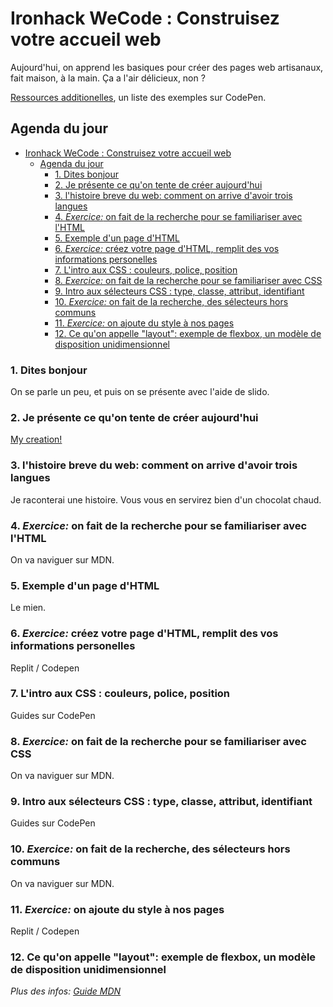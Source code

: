 # Ironhack WeCode : Construisez votre accueil web

Aujourd'hui, on apprend les basiques pour créer des pages web artisanaux,
fait maison, à la main.
Ça a l'air délicieux, non ?

[Ressources additionelles](./ressources-additionelles.html), un liste des exemples sur CodePen.

## Agenda du jour

- [Ironhack WeCode : Construisez votre accueil web](#ironhack-wecode--construisez-votre-accueil-web)
  - [Agenda du jour](#agenda-du-jour)
    - [1. Dites bonjour](#1-dites-bonjour)
    - [2. Je présente ce qu'on tente de créer aujourd'hui](#2-je-présente-ce-quon-tente-de-créer-aujourdhui)
    - [3. l'histoire breve du web: comment on arrive d'avoir trois langues](#3-lhistoire-breve-du-web-comment-on-arrive-davoir-trois-langues)
    - [4. _Exercice:_ on fait de la recherche pour se familiariser avec l'HTML](#4-exercice-on-fait-de-la-recherche-pour-se-familiariser-avec-lhtml)
    - [5. Exemple d'un page d'HTML](#5-exemple-dun-page-dhtml)
    - [6. _Exercice:_ créez votre page d'HTML, remplit des vos informations personelles](#6-exercice-créez-votre-page-dhtml-remplit-des-vos-informations-personelles)
    - [7. L'intro aux CSS : couleurs, police, position](#7-lintro-aux-css--couleurs-police-position)
    - [8. _Exercice:_ on fait de la recherche pour se familiariser avec CSS](#8-exercice-on-fait-de-la-recherche-pour-se-familiariser-avec-css)
    - [9. Intro aux sélecteurs CSS : type, classe, attribut, identifiant](#9-intro-aux-sélecteurs-css--type-classe-attribut-identifiant)
    - [10. _Exercice:_ on fait de la recherche, des sélecteurs hors communs](#10-exercice-on-fait-de-la-recherche-des-sélecteurs-hors-communs)
    - [11. _Exercice:_ on ajoute du style à nos pages](#11-exercice-on-ajoute-du-style-à-nos-pages)
    - [12. Ce qu'on appelle "layout": exemple de flexbox, un modèle de disposition unidimensionnel](#12-ce-quon-appelle-layout-exemple-de-flexbox-un-modèle-de-disposition-unidimensionnel)

### 1. Dites bonjour

On se parle un peu, et puis on se présente avec l'aide de slido.

### 2. Je présente ce qu'on tente de créer aujourd'hui

[My creation!](./version-finale/)

### 3. l'histoire breve du web: comment on arrive d'avoir trois langues

Je raconterai une histoire. Vous vous en servirez bien d'un chocolat chaud.

### 4. _Exercice:_ on fait de la recherche pour se familiariser avec l'HTML

On va naviguer sur MDN.

### 5. Exemple d'un page d'HTML

Le mien.

### 6. _Exercice:_ créez votre page d'HTML, remplit des vos informations personelles

Replit / Codepen

### 7. L'intro aux CSS : couleurs, police, position

Guides sur CodePen

### 8. _Exercice:_ on fait de la recherche pour se familiariser avec CSS

On va naviguer sur MDN.

### 9. Intro aux sélecteurs CSS : type, classe, attribut, identifiant

Guides sur CodePen

### 10. _Exercice:_ on fait de la recherche, des sélecteurs hors communs

On va naviguer sur MDN.

### 11. _Exercice:_ on ajoute du style à nos pages

Replit / Codepen

### 12. Ce qu'on appelle "layout": exemple de flexbox, un modèle de disposition unidimensionnel

_Plus des infos: [Guide MDN](https://developer.mozilla.org/fr/docs/Web/CSS/CSS_flexible_box_layout/Basic_concepts_of_flexbox)_
